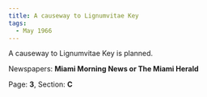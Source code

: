 ```yaml
---  
title: A causeway to Lignumvitae Key  
tags:  
  - May 1966  
---  
```

  
A causeway to Lignumvitae Key is planned.  
  
Newspapers: **Miami Morning News or The Miami Herald**  
  
Page: **3**, Section: **C** 
